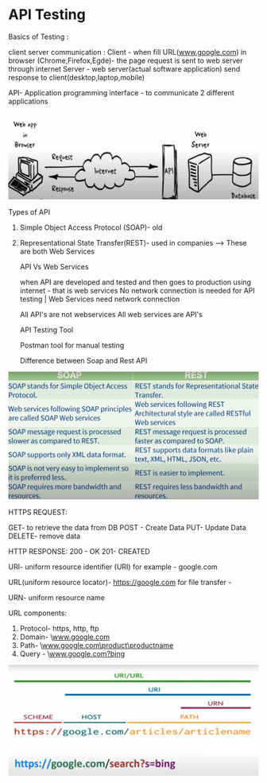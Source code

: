 # API Testing
 Basics of Testing :

client server communication :
Client - when fill URL(www.google.com) in browser (Chrome,Firefox,Egde)- the page request is sent to web server through internet
Server - web server(actual software application) send response to client(desktop,laptop,mobile)


API- Application programming interface - to communicate 2 different applications

![image_alt](https://github.com/anumhub/API-Testing----POSTMAN/blob/2b2262bc4deab3d3302d7a153afd5c9e39db7d5a/Screenshot%202025-06-10%20at%2012.53.40%20PM.png)

Types of API 

1. Simple Object Access Protocol (SOAP)- old 
2. Representational State Transfer(REST)- used in companies  -->  These are both Web Services

   API Vs Web Services

   when API are developed and tested and then goes to production using internet - that is web services
   No network connection is needed for API testing | Web Services need network connection 
   

   All API's are not webservices
   All web services are API's

   API Testing Tool 

   Postman tool for manual testing

   Difference between Soap and Rest API

![image_alt](https://github.com/anumhub/API-Testing----POSTMAN/blob/7eae5b029725dabdf7818c0f6b96b7ae758f2f43/Screenshot%202025-06-10%20at%203.09.57%20PM.png)



HTTPS REQUEST:

GET- to retrieve the data from DB 
POST - Create Data
PUT- Update Data
DELETE- remove data

HTTP RESPONSE:
200 - OK
201- CREATED


URI- uniform resource identifier (URI)
for example - google.com

URL(uniform resource locator)- https://google.com 
for file transfer - 

URN- uniform resource name

URL components:

1. Protocol- https, http, ftp
2. Domain- \\www.google.com
3. Path- \\www.google.com\product\productname
4. Query - \\www.google.com?bing

![image_alt](https://github.com/anumhub/API-Testing----POSTMAN/blob/8c476b339c20efa164f7b7a75b8176da26eac41e/Screenshot%202025-06-10%20at%204.55.48%20PM.png)





